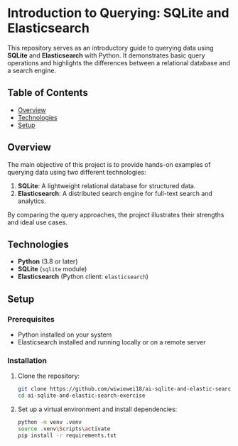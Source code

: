 # Introduction to Querying: SQLite and Elasticsearch

This repository serves as an introductory guide to querying data using **SQLite** and **Elasticsearch** with Python. It demonstrates basic query operations and highlights the differences between a relational database and a search engine.

## Table of Contents

- [Overview](#overview)
- [Technologies](#technologies)
- [Setup](#setup)

## Overview

The main objective of this project is to provide hands-on examples of querying data using two different technologies:

1. **SQLite**: A lightweight relational database for structured data.
2. **Elasticsearch**: A distributed search engine for full-text search and analytics.

By comparing the query approaches, the project illustrates their strengths and ideal use cases.

## Technologies

- **Python** (3.8 or later)
- **SQLite** (`sqlite` module)
- **Elasticsearch** (Python client: `elasticsearch`)

## Setup

### Prerequisites

- Python installed on your system
- Elasticsearch installed and running locally or on a remote server

### Installation

1. Clone the repository:

   ```bash
   git clone https://github.com/wiwiewei18/ai-sqlite-and-elastic-search-exercise.git
   cd ai-sqlite-and-elastic-search-exercise
   ```

2. Set up a virtual environment and install dependencies:

   ```bash
   python -m venv .venv
   source .venv\Scripts\activate
   pip install -r requirements.txt
   ```
